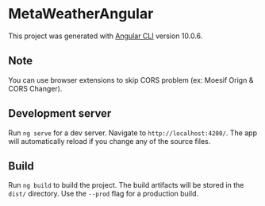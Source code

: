 # MetaWeatherAngular

This project was generated with [Angular CLI](https://github.com/angular/angular-cli) version 10.0.6.

## Note
You can use browser extensions to skip CORS problem (ex: Moesif Orign & CORS Changer).

## Development server

Run `ng serve` for a dev server. Navigate to `http://localhost:4200/`. The app will automatically reload if you change any of the source files.

## Build

Run `ng build` to build the project. The build artifacts will be stored in the `dist/` directory. Use the `--prod` flag for a production build.

